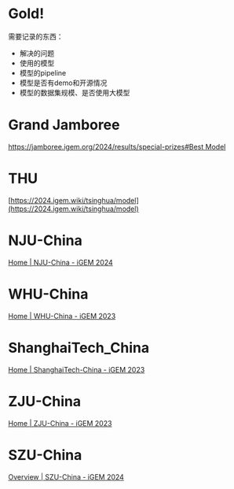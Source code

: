 # Gold!

需要记录的东西：

- 解决的问题
- 使用的模型
- 模型的pipeline
- 模型是否有demo和开源情况
- 模型的数据集规模、是否使用大模型

# Grand Jamboree

[https://jamboree.igem.org/2024/results/special-prizes#Best Model](https://jamboree.igem.org/2024/results/special-prizes#Best%20Model)

# THU

[https://2024.igem.wiki/tsinghua/model](https://2024.igem.wiki/tsinghua/model)

# NJU-China

[Home | NJU-China - iGEM 2024](https://2024.igem.wiki/nju-china/)

# WHU-China

[Home | WHU-China - iGEM 2023](https://2023.igem.wiki/whu-china/)

# **ShanghaiTech_China**

[Home | ShanghaiTech-China - iGEM 2023](https://2023.igem.wiki/shanghaitech-china/)

# **ZJU-China**

[Home | ZJU-China - iGEM 2023](https://2023.igem.wiki/zju-china/)

# **SZU-China**

[Overview | SZU-China - iGEM 2024](https://2024.igem.wiki/szu-china/overview)